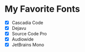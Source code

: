 # My Favorite Fonts

- [x] Cascadia Code
- [x] Dejavu
- [x] Source Code Pro
- [x] Audiowide
- [x] JetBrains Mono